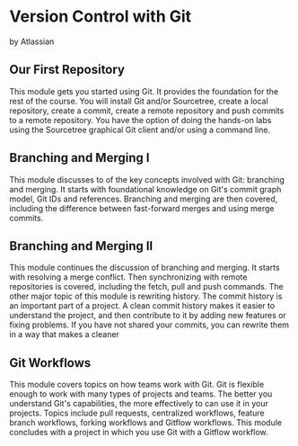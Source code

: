 # Version Control with Git
by Atlassian

## Our First Repository

This module gets you started using Git. It provides the foundation for the rest of the course. You will install Git and/or Sourcetree, create a local repository, create a commit, create a remote repository and push commits to a remote repository. You have the option of doing the hands-on labs using the Sourcetree graphical Git client and/or using a command line. 

## Branching and Merging I

This module discusses to of the key concepts involved with Git: branching and merging. It starts with foundational knowledge on Git's commit graph model, Git IDs and references. Branching and merging are then covered, including the difference between fast-forward merges and using merge commits.

## Branching and Merging II

This module continues the discussion of branching and merging. It starts with resolving a merge conflict. Then synchronizing with remote repositories is covered, including the fetch, pull and push commands. The other major topic of this module is rewriting history. The commit history is an important part of a project. A clean commit history makes it easier to understand the project, and then contribute to it by adding new features or fixing problems. If you have not shared your commits, you can rewrite them in a way that makes a cleaner 

## Git Workflows

This module covers topics on how teams work with Git. Git is flexible enough to work with many types of projects and teams. The better you understand Git's capabilities, the more effectively to can use it in your projects. Topics include pull requests, centralized workflows, feature branch workflows, forking workflows and Gitflow workflows. This module concludes with a project in which you use Git with a Gitflow workflow.

